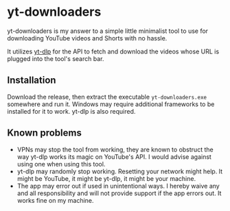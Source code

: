 # yt-downloaders
yt-downloaders is my answer to a simple little minimalist tool to use for downloading YouTube videos and Shorts with no hassle.

It utilizes [yt-dlp](https://github.com/yt-dlp/yt-dlp) for the API to fetch and download the videos whose URL is plugged into the tool's search bar.

## Installation
Download the release, then extract the executable `yt-downloaders.exe` somewhere and run it. Windows may require additional frameworks to be installed for it to work. yt-dlp is also required.

## Known problems
- VPNs may stop the tool from working, they are known to obstruct the way yt-dlp works its magic on YouTube's API. I would advise against using one when using this tool.
- yt-dlp may randomly stop working. Resetting your network might help. It might be YouTube, it might be yt-dlp, it might be your machine.
- The app may error out if used in unintentional ways. I hereby waive any and all responsibility and will not provide support if the app errors out. It works fine on my machine.
